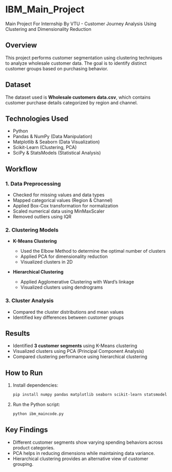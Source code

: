 # IBM_Main_Project
Main Project For Internship By VTU - Customer Journey Analysis Using Clustering and Dimensionality Reduction


##  Overview  
This project performs customer segmentation using clustering techniques to analyze wholesale customer data. The goal is to identify distinct customer groups based on purchasing behavior.  

##  Dataset  
The dataset used is **Wholesale customers data.csv**, which contains customer purchase details categorized by region and channel.  

##  Technologies Used  
- Python  
- Pandas & NumPy (Data Manipulation)  
- Matplotlib & Seaborn (Data Visualization)  
- Scikit-Learn (Clustering, PCA)  
- SciPy & StatsModels (Statistical Analysis)  

##  Workflow  
### 1. Data Preprocessing  
- Checked for missing values and data types  
- Mapped categorical values (Region & Channel)  
- Applied Box-Cox transformation for normalization  
- Scaled numerical data using MinMaxScaler  
- Removed outliers using IQR  

### 2. Clustering Models  
- **K-Means Clustering**  
  - Used the Elbow Method to determine the optimal number of clusters  
  - Applied PCA for dimensionality reduction  
  - Visualized clusters in 2D  

- **Hierarchical Clustering**  
  - Applied Agglomerative Clustering with Ward’s linkage  
  - Visualized clusters using dendrograms  

### 3. Cluster Analysis  
- Compared the cluster distributions and mean values  
- Identified key differences between customer groups  

##  Results  
- Identified **3 customer segments** using K-Means clustering  
- Visualized clusters using PCA (Principal Component Analysis)  
- Compared clustering performance using hierarchical clustering  

##  How to Run  
1. Install dependencies:  
   ```bash
   pip install numpy pandas matplotlib seaborn scikit-learn statsmodels
   ```  
2. Run the Python script:  
   ```bash
   python ibm_maincode.py
   ```  

##  Key Findings  
- Different customer segments show varying spending behaviors across product categories.  
- PCA helps in reducing dimensions while maintaining data variance.  
- Hierarchical clustering provides an alternative view of customer grouping.  

 
